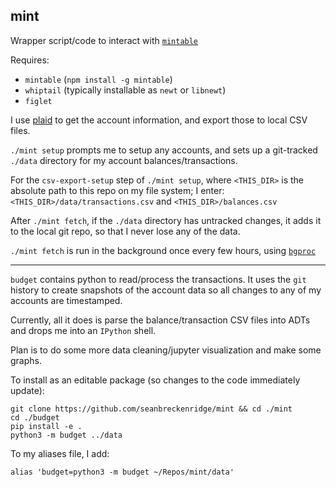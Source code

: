 ## mint

Wrapper script/code to interact with [`mintable`](https://github.com/kevinschaich/mintable/)

Requires:
 - `mintable` (`npm install -g mintable`)
 - `whiptail` (typically installable as `newt` or `libnewt`)
 - `figlet`

I use [plaid](http://plaid.com/) to get the account information, and export those to local CSV files.

`./mint setup` prompts me to setup any accounts, and sets up a git-tracked `./data` directory for my account balances/transactions.

For the `csv-export-setup` step of `./mint setup`, where `<THIS_DIR>` is the absolute path to this repo on my file system; I enter: `<THIS_DIR>/data/transactions.csv` and `<THIS_DIR>/balances.csv`

After `./mint fetch`, if the `./data` directory has untracked changes, it adds it to the local git repo, so that I never lose any of the data.

`./mint fetch` is run in the background once every few hours, using [`bgproc`](https://github.com/seanbreckenridge/bgproc/blob/master/personal_jobs/mint.job)

---

`budget` contains python to read/process the transactions. It uses the `git` history to create snapshots of the account data so all changes to any of my accounts are timestamped.

Currently, all it does is parse the balance/transaction CSV files into ADTs and drops me into an `IPython` shell.

Plan is to do some more data cleaning/jupyter visualization and make some graphs.

To install as an editable package (so changes to the code immediately update):

```
git clone https://github.com/seanbreckenridge/mint && cd ./mint
cd ./budget
pip install -e .
python3 -m budget ../data
```

To my aliases file, I add:

```shell
alias 'budget=python3 -m budget ~/Repos/mint/data'
```

